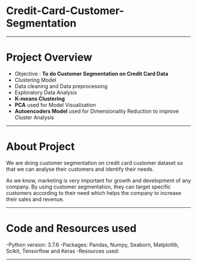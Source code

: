 # Credit-Card-Customer-Segmentation

---
# Project Overview

- Objective : **To do Customer Segmentation on Credit Card Data** 
- Clustering Model
- Data cleaning and Data preprocessing
- Exploratory Data Analysis
- **K-means Clustering**
- **PCA** used for Model Visualization
- **Autoencoders Model** used for Dimensionality Reduction to improve Cluster Analysis

---
# About Project

We are doing customer segmentation on credit card customer dataset so that we can analyse their customers and identify their needs.

As we know, marketing is very important for growth and development of any company. By using customer segmentation, they can target specific customers according to their need which helps the company to increase their sales and revenue.

---
# Code and Resources used

-Python version: 3.7.6
-Packages: Pandas, Numpy, Seaborn, Matplotlib, Scikit, Tensorflow and Keras
-Resources used:

---
